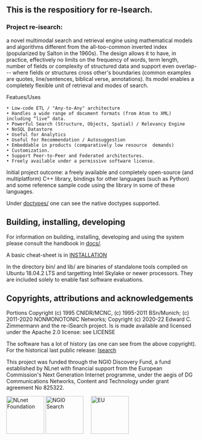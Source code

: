 ## This is the respositiory for re-Isearch.

### Project re-isearch:
a novel multimodal search and retrieval engine using mathematical models and algorithms different from the all-too-common inverted index (popularized by Salton in the 1960s). The design allows it to have, in practice, effectively no limits on the frequency of words, term length, number of fields or complexity of structured data and support even overlap--- where fields or structures cross other's boundaries (common examples are quotes, line/sentences, biblical verse, annotations). Its model enables a completely flexible unit of retrieval and modes of search.

Featues/Uses

    • Low-code ETL / "Any-to-Any" architecture
    • Handles a wide range of document formats (from Atom to XML) including “live” data.
    • Powerful Search (Structure, Objects, Spatial) / Relevancy Engine
    • NoSQL Datastore
    • Useful for Analytics
    • Useful for Recommendation / Autosuggestion 
    • Embeddable in products (comparatively low resource  demands)
    • Customization. 
    • Support Peer-to-Peer and Federated architectures.
    • Freely available under a permissive software license. 


Initial project outcome: a freely available and completely open-source (and multiplatform) C++ library, bindings for other languages (such as Python) and some reference sample code using the library in some of these languages.

Under [doctypes/](https://github.com/re-Isearch/re-Isearch/tree/master/doctype) one can see the native doctypes supported.


## Building, installing, developing
For information on building, installing, developing and using the system please consult the handbook in [docs/](https://github.com/re-Isearch/re-Isearch/blob/master/docs/re-Isearch-Handbook.pdf).

A basic cheat-sheet is in [INSTALLATION](./INSTALLATION)

In the directory bin/ and lib/ are binaries of standalone tools compiled on Ubuntu 18.04.2 LTS and targetting Intel Skylake or newer processors. They are included solely to enable fast software evaluations.

## Copyrights, attributions and acknowledgements 
Portions Copyright (c) 1995 CNIDR/MCNC, (c) 1995-2011 BSn/Munich; (c) 2011-2020 NONMONOTONIC Networks; Copyright (c) 2020-22 Edward C. Zimmermann and the re-iSearch project. Is is made available and licensed under the Apache 2.0 license: see LICENSE

The software has a lot of history (as one can see from the above copyright). For the historical last public release: [Isearch](https://github.com/edzimmermann/Isearch-1.14)

This project was funded through the NGI0 Discovery Fund, a fund established by NLnet with financial support from the European Commission's Next Generation Internet programme, under the aegis of DG Communications Networks, Content and Technology under grant agreement No 825322.



<IMG SRC="https://nlnet.nl/image/logo_nlnet.svg" ALT="NLnet Foundation" height=100> <IMG SRC="https://nlnet.nl/logo/NGI/NGIZero-green.hex.svg" ALT="NGI0 Search" height=100> &nbsp; &nbsp; <IMG SRC="https://ngi.eu/wp-content/uploads/sites/77/2017/10/bandiera_stelle.png" ALT="EU" height=100>

